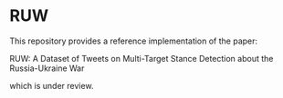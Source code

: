 # RUW
This repository provides a reference implementation of the paper:

RUW: A Dataset of Tweets on Multi-Target Stance Detection about the Russia-Ukraine War

which is under review.
